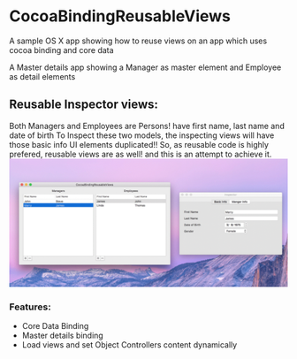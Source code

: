 # CocoaBindingReusableViews
A sample OS X app showing how to reuse views on an app which uses cocoa binding and core data

A Master details app showing a Manager as master element and Employee as detail elements

## Reusable Inspector views:
Both Managers and Employees are Persons! have first name, last name and date of birth
To Inspect these two models, the inspecting views will have those basic info UI elements duplicated!! 
So, as reusable code is highly prefered, reusable views are as well! and this is an attempt to achieve it.
![alt tag](https://raw.githubusercontent.com/AMTourky/CocoaBindingReusableViews/master/sample.gif)
### Features:
  - Core Data Binding
  - Master details binding
  - Load views and set Object Controllers content dynamically

